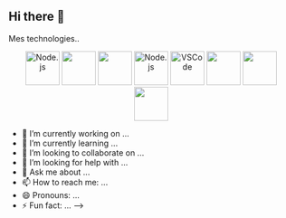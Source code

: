 ## Hi there 👋
Mes technologies..                  

<p align="center">
  <img src="https://cdn.jsdelivr.net/gh/devicons/devicon@latest/icons/nodejs/nodejs-plain-wordmark.svg" alt="Node.js" width="60"/>
  <img src="https://cdn.jsdelivr.net/gh/devicons/devicon@latest/icons/html5/html5-original-wordmark.svg" width="60" /> 
  <img src="https://cdn.jsdelivr.net/gh/devicons/devicon@latest/icons/css3/css3-original-wordmark.svg" width="60" />          
  <img src="https://cdn.jsdelivr.net/gh/devicons/devicon@latest/icons/nodejs/nodejs-plain-wordmark.svg" alt="Node.js" width="60"/>
  <img src="https://cdn.jsdelivr.net/gh/devicons/devicon@latest/icons/vscode/vscode-original-wordmark.svg" alt="VSCode" width="60"/>
  <img src="https://cdn.jsdelivr.net/gh/devicons/devicon@latest/icons/git/git-original-wordmark.svg" width="60" />
  <img src="https://cdn.jsdelivr.net/gh/devicons/devicon@latest/icons/java/java-original-wordmark.svg" width="60"  /> 
  <img src="https://cdn.jsdelivr.net/gh/devicons/devicon@latest/icons/react/react-original-wordmark.svg" width="60" />        
</p>

                   
          
          
          
          
          

          
          
- 🔭 I’m currently working on ...
- 🌱 I’m currently learning ...
- 👯 I’m looking to collaborate on ...
- 🤔 I’m looking for help with ...
- 💬 Ask me about ...
- 📫 How to reach me: ...
- 😄 Pronouns: ...
- ⚡ Fun fact: ...
-->
